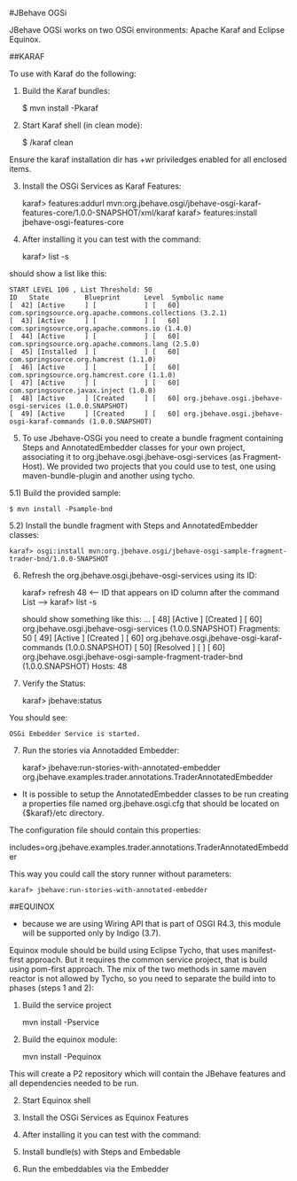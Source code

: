 #JBehave OGSi

JBehave OGSi works on two OSGi environments: Apache Karaf and Eclipse Equinox.

##KARAF

To use with Karaf do the following:

1) Build the Karaf bundles: 

    $ mvn install -Pkaraf

2) Start Karaf shell (in clean mode):
    
    $ <karaf bin dir>/karaf clean

Ensure the karaf installation dir has +wr priviledges enabled for all enclosed items.

3) Install the OSGi Services as Karaf Features:

    karaf> features:addurl mvn:org.jbehave.osgi/jbehave-osgi-karaf-features-core/1.0.0-SNAPSHOT/xml/karaf
    karaf> features:install jbehave-osgi-features-core  
        
4) After installing it you can test with the command:

    karaf> list -s

should show a list like this:

    START LEVEL 100 , List Threshold: 50
    ID   State         Blueprint      Level  Symbolic name
    [  42] [Active     ] [            ] [   60] com.springsource.org.apache.commons.collections (3.2.1)
    [  43] [Active     ] [            ] [   60] com.springsource.org.apache.commons.io (1.4.0)
    [  44] [Active     ] [            ] [   60] com.springsource.org.apache.commons.lang (2.5.0)
    [  45] [Installed  ] [            ] [   60] com.springsource.org.hamcrest (1.1.0)
    [  46] [Active     ] [            ] [   60] com.springsource.org.hamcrest.core (1.1.0)
    [  47] [Active     ] [            ] [   60] com.springsource.javax.inject (1.0.0)
    [  48] [Active     ] [Created     ] [   60] org.jbehave.osgi.jbehave-osgi-services (1.0.0.SNAPSHOT)
    [  49] [Active     ] [Created     ] [   60] org.jbehave.osgi.jbehave-osgi-karaf-commands (1.0.0.SNAPSHOT)


5) To use Jbehave-OSGi you need to create a bundle fragment containing Steps and AnnotatedEmbedder classes for your own project, associating it to org.jbehave.osgi.jbehave-osgi-services (as Fragment-Host).
   We provided two projects that you could use to test, one using maven-bundle-plugin and another using tycho.
 
  5.1) Build the provided sample:
  
    $ mvn install -Psample-bnd 
  
  5.2) Install the bundle fragment with Steps and AnnotatedEmbedder classes:
  
    karaf> osgi:install mvn:org.jbehave.osgi/jbehave-osgi-sample-fragment-trader-bnd/1.0.0-SNAPSHOT

6) Refresh the org.jbehave.osgi.jbehave-osgi-services using its ID:

    karaf> refresh 48 <-- ID that appears on ID column after the command List -->
    karaf> list -s

    should show something like this:
    ...
    [  48] [Active     ] [Created     ] [   60] org.jbehave.osgi.jbehave-osgi-services (1.0.0.SNAPSHOT)
                                           Fragments: 50
    [  49] [Active     ] [Created     ] [   60] org.jbehave.osgi.jbehave-osgi-karaf-commands (1.0.0.SNAPSHOT)
    [  50] [Resolved   ] [            ] [   60] org.jbehave.osgi.jbehave-osgi-sample-fragment-trader-bnd (1.0.0.SNAPSHOT)
                                           Hosts: 48

6) Verify the Status:

    karaf> jbehave:status
    
    
You should see:
    
    OSGi Embedder Service is started.


7) Run the stories via Annotadded Embedder:

    karaf> jbehave:run-stories-with-annotated-embedder org.jbehave.examples.trader.annotations.TraderAnnotatedEmbedder

* It is possible to setup the AnnotatedEmbedder classes to be run creating a properties file named org.jbehave.osgi.cfg that
should be located on {$karaf}/etc directory.

The configuration file should contain this properties:

includes=org.jbehave.examples.trader.annotations.TraderAnnotatedEmbedder
 
This way you could call the story runner without parameters:

    karaf> jbehave:run-stories-with-annotated-embedder
 
 
 
##EQUINOX
* because we are using Wiring API that is part of OSGI R4.3, this module will be supported only by Indigo (3.7).

Equinox module should be build using Eclipse Tycho, that uses manifest-first approach. But it requires the common service project, that is build using pom-first approach.
The mix of the two methods in same maven reactor is not allowed by Tycho, so you need to separate the build into to phases (steps 1 and 2):

1) Build the service project

	mvn install -Pservice

2) Build the equinox module: 

	mvn install -Pequinox

This will create a P2 repository which will contain the JBehave features and all dependencies needed to be run.


2) Start Equinox shell

3) Install the OSGi Services as Equinox Features
        
4) After installing it you can test with the command:

5) Install bundle(s) with Steps and Embedable

6) Run the embeddables via the Embedder

